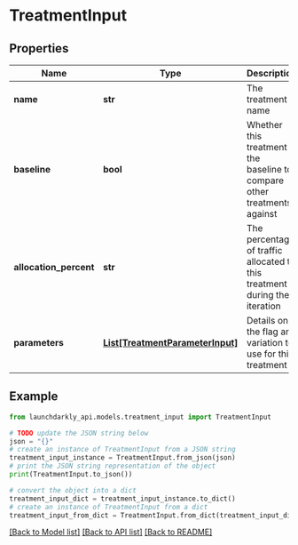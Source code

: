 # TreatmentInput


## Properties

Name | Type | Description | Notes
------------ | ------------- | ------------- | -------------
**name** | **str** | The treatment name | 
**baseline** | **bool** | Whether this treatment is the baseline to compare other treatments against | 
**allocation_percent** | **str** | The percentage of traffic allocated to this treatment during the iteration | 
**parameters** | [**List[TreatmentParameterInput]**](TreatmentParameterInput.md) | Details on the flag and variation to use for this treatment | 

## Example

```python
from launchdarkly_api.models.treatment_input import TreatmentInput

# TODO update the JSON string below
json = "{}"
# create an instance of TreatmentInput from a JSON string
treatment_input_instance = TreatmentInput.from_json(json)
# print the JSON string representation of the object
print(TreatmentInput.to_json())

# convert the object into a dict
treatment_input_dict = treatment_input_instance.to_dict()
# create an instance of TreatmentInput from a dict
treatment_input_from_dict = TreatmentInput.from_dict(treatment_input_dict)
```
[[Back to Model list]](../README.md#documentation-for-models) [[Back to API list]](../README.md#documentation-for-api-endpoints) [[Back to README]](../README.md)


